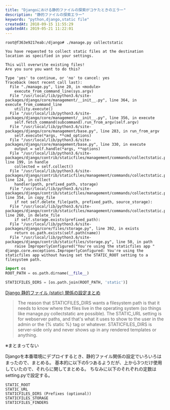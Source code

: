 ```yaml
---
title: "Djangoにおける静的ファイルの探索がコケたときのエラー"
description: "静的ファイルの探索エラー"
keywords: "python,django,static file"
createdAt: 2018-09-15 11:55:29
updatedAt: 2019-05-21 11:22:01
---
```


```
root@f363e9217eab:/django# ./manage.py collectstatic

You have requested to collect static files at the destination
location as specified in your settings.

This will overwrite existing files!
Are you sure you want to do this?

Type 'yes' to continue, or 'no' to cancel: yes
Traceback (most recent call last):
  File "./manage.py", line 20, in <module>
    execute_from_command_line(sys.argv)
  File "/usr/local/lib/python3.6/site-packages/django/core/management/__init__.py", line 364, in execute_from_command_line
    utility.execute()
  File "/usr/local/lib/python3.6/site-packages/django/core/management/__init__.py", line 356, in execute
    self.fetch_command(subcommand).run_from_argv(self.argv)
  File "/usr/local/lib/python3.6/site-packages/django/core/management/base.py", line 283, in run_from_argv
    self.execute(*args, **cmd_options)
  File "/usr/local/lib/python3.6/site-packages/django/core/management/base.py", line 330, in execute
    output = self.handle(*args, **options)
  File "/usr/local/lib/python3.6/site-packages/django/contrib/staticfiles/management/commands/collectstatic.py", line 199, in handle
    collected = self.collect()
  File "/usr/local/lib/python3.6/site-packages/django/contrib/staticfiles/management/commands/collectstatic.py", line 124, in collect
    handler(path, prefixed_path, storage)
  File "/usr/local/lib/python3.6/site-packages/django/contrib/staticfiles/management/commands/collectstatic.py", line 354, in copy_file
    if not self.delete_file(path, prefixed_path, source_storage):
  File "/usr/local/lib/python3.6/site-packages/django/contrib/staticfiles/management/commands/collectstatic.py", line 260, in delete_file
    if self.storage.exists(prefixed_path):
  File "/usr/local/lib/python3.6/site-packages/django/core/files/storage.py", line 392, in exists
    return os.path.exists(self.path(name))
  File "/usr/local/lib/python3.6/site-packages/django/contrib/staticfiles/storage.py", line 50, in path
    raise ImproperlyConfigured("You're using the staticfiles app "
django.core.exceptions.ImproperlyConfigured: You're using the staticfiles app without having set the STATIC_ROOT setting to a filesystem path.
```

```python
import os
ROOT_PATH = os.path.dirname(__file__)

STATICFILES_DIRS = [os.path.join(ROOT_PATH, 'static')]
```

[Django 静的ファイル (static) 関係の設定まとめ](https://qiita.com/aion/items/add0c983150a2a1e100d)

> The reason that STATICFILES_DIRS wants a filesystem path is that it needs to know where the files live in the operating system (so things like manage.py collectstatic are possible). The STATIC_URL setting is for webserver paths, and that's what it uses to show to the user in the admin or the {% static %} tag or whatever. STATICFILES_DIRS is server-side only and never shows up in any rendered templates or anything.

※まとまってない

Djangoを本番環境にデプロイするとき、静的ファイル関係の設定でいろいろはまったので、まとめる。
基本的に以下の5つあるようだが、上から3つだけ使用していたので、それらに関してまとめる。
ちなみに以下のそれぞれの定数はsetting.pyで設定する。

```
STATIC_ROOT
STATIC_URL
STATICFILES_DIRS (Prefixes (optional))
STATICFILES_STORAGE
STATICFILES_FINDERS
```
